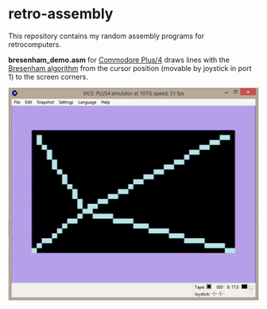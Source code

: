 # retro-assembly
This repository contains my random assembly programs for retrocomputers.

**bresenham_demo.asm**  for [Commodore Plus/4](https://www.c64-wiki.com/wiki/Commodore_Plus/4) draws lines with the [Bresenham algorithm](https://en.wikipedia.org/wiki/Bresenham%27s_line_algorithm) from the cursor position (movable by joystick in port 1) to the screen corners.

![Screenshot](https://github.com/t33bu/retro-assembly/blob/master/bresenham_screenshot.png)

